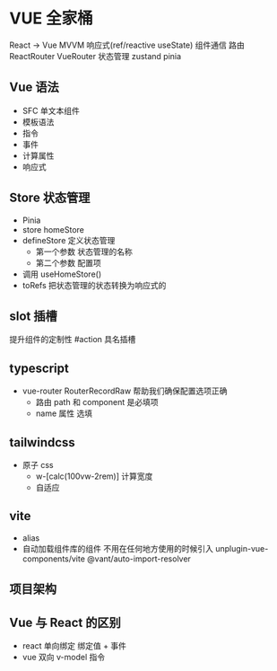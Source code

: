# VUE 全家桶

React -> Vue  MVVM  响应式(ref/reactive useState) 组件通信
路由 ReactRouter VueRouter
状态管理 zustand pinia

## Vue 语法
- SFC 单文本组件
- 模板语法
- 指令
- 事件
- 计算属性
- 响应式

## Store 状态管理
- Pinia
- store
  homeStore
- defineStore 定义状态管理
  - 第一个参数 状态管理的名称
  - 第二个参数 配置项
- 调用 useHomeStore()
- toRefs 把状态管理的状态转换为响应式的

## slot 插槽
  提升组件的定制性 #action 具名插槽


## typescript 
- vue-router  RouterRecordRaw 帮助我们确保配置选项正确
    - 路由 path 和 component 是必填项
    - name 属性 选填
## tailwindcss
- 原子 css
  - w-[calc(100vw-2rem)] 计算宽度
  - 自适应

## vite
- alias
- 自动加载组件库的组件
  不用在任何地方使用的时候引入
    unplugin-vue-components/vite
    @vant/auto-import-resolver

## 项目架构


## Vue 与 React 的区别
- react 单向绑定 绑定值 + 事件
- vue 双向 v-model 指令
